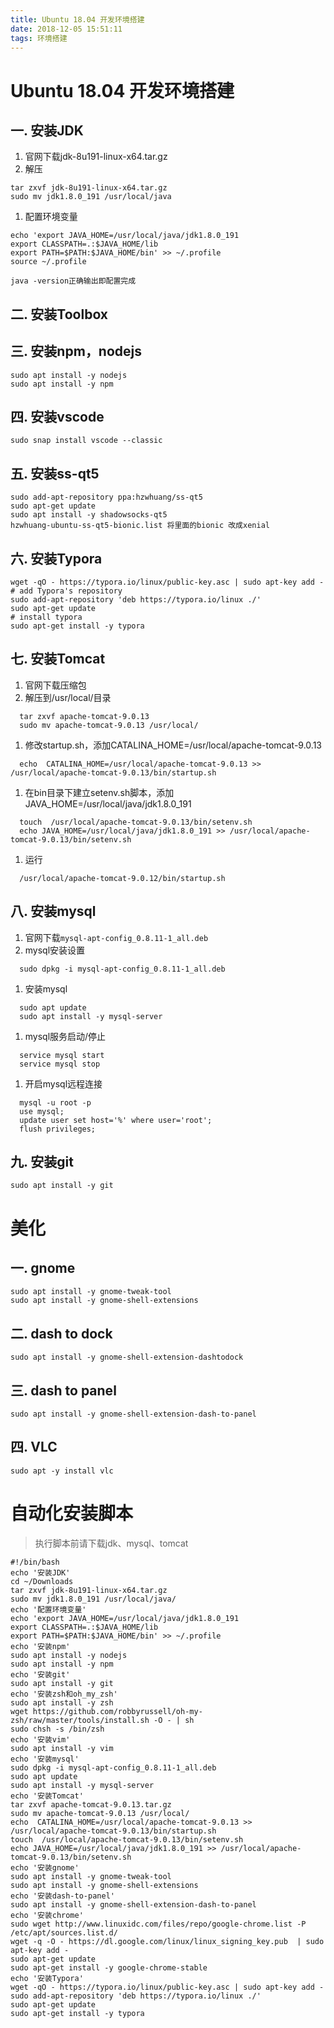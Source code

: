 ```yaml
---
title: Ubuntu 18.04 开发环境搭建
date: 2018-12-05 15:51:11
tags: 环境搭建
---
```


# Ubuntu 18.04 开发环境搭建

## 一. 安装JDK

1. 官网下载jdk-8u191-linux-x64.tar.gz
2. 解压

```shell
tar zxvf jdk-8u191-linux-x64.tar.gz 
sudo mv jdk1.8.0_191 /usr/local/java 
```

1. 配置环境变量

```shell
echo 'export JAVA_HOME=/usr/local/java/jdk1.8.0_191
export CLASSPATH=.:$JAVA_HOME/lib
export PATH=$PATH:$JAVA_HOME/bin' >> ~/.profile
source ~/.profile

java -version正确输出即配置完成
```

## 二. 安装Toolbox

## 三. 安装npm，nodejs

```shell
sudo apt install -y nodejs
sudo apt install -y npm
```

## 四. 安装vscode

```shell
sudo snap install vscode --classic
```

## 五. 安装ss-qt5

```shell
sudo add-apt-repository ppa:hzwhuang/ss-qt5
sudo apt-get update
sudo apt install -y shadowsocks-qt5
hzwhuang-ubuntu-ss-qt5-bionic.list 将里面的bionic 改成xenial 
```

## 六. 安装Typora

```shell
wget -qO - https://typora.io/linux/public-key.asc | sudo apt-key add -
# add Typora's repository
sudo add-apt-repository 'deb https://typora.io/linux ./'
sudo apt-get update
# install typora
sudo apt-get install -y typora
```

## 七. 安装Tomcat

1. 官网下载压缩包
2. 解压到/usr/local/目录

```shell
  tar zxvf apache-tomcat-9.0.13
  sudo mv apache-tomcat-9.0.13 /usr/local/
```

1. 修改startup.sh，添加CATALINA_HOME=/usr/local/apache-tomcat-9.0.13

```shell
  echo  CATALINA_HOME=/usr/local/apache-tomcat-9.0.13 >> /usr/local/apache-tomcat-9.0.13/bin/startup.sh
```

1. 在bin目录下建立setenv.sh脚本，添加JAVA_HOME=/usr/local/java/jdk1.8.0_191

```shell
  touch  /usr/local/apache-tomcat-9.0.13/bin/setenv.sh
  echo JAVA_HOME=/usr/local/java/jdk1.8.0_191 >> /usr/local/apache-tomcat-9.0.13/bin/setenv.sh
```

1. 运行

```shell
  /usr/local/apache-tomcat-9.0.12/bin/startup.sh
```

## 八. 安装mysql

1. 官网下载`mysql-apt-config_0.8.11-1_all.deb`
2. mysql安装设置

```shell
  sudo dpkg -i mysql-apt-config_0.8.11-1_all.deb
```

1. 安装mysql

```shell
  sudo apt update
  sudo apt install -y mysql-server
```

1. mysql服务启动/停止

```shell
  service mysql start
  service mysql stop
```

1. 开启mysql远程连接

```shell
  mysql -u root -p
  use mysql;
  update user set host='%' where user='root';
  flush privileges; 
```

## 九. 安装git

```shell
sudo apt install -y git
```

# 美化

## 一. gnome

```shell
sudo apt install -y gnome-tweak-tool
sudo apt install -y gnome-shell-extensions
```

## 二. dash to dock

```shell
sudo apt install -y gnome-shell-extension-dashtodock
```

## 三. dash to panel

```shell
sudo apt install -y gnome-shell-extension-dash-to-panel
```

## 四. VLC

```shell
sudo apt -y install vlc
```

# 自动化安装脚本

> 执行脚本前请下载jdk、mysql、tomcat

```shell
#!/bin/bash
echo '安装JDK'
cd ~/Downloads
tar zxvf jdk-8u191-linux-x64.tar.gz 
sudo mv jdk1.8.0_191 /usr/local/java/ 
echo '配置环境变量'
echo 'export JAVA_HOME=/usr/local/java/jdk1.8.0_191
export CLASSPATH=.:$JAVA_HOME/lib
export PATH=$PATH:$JAVA_HOME/bin' >> ~/.profile
echo '安装npm'
sudo apt install -y nodejs
sudo apt install -y npm
echo '安装git'
sudo apt install -y git
echo '安装zsh和oh_my_zsh'
sudo apt install -y zsh
wget https://github.com/robbyrussell/oh-my-zsh/raw/master/tools/install.sh -O - | sh
sudo chsh -s /bin/zsh
echo '安装vim'
sudo apt install -y vim
echo '安装mysql'
sudo dpkg -i mysql-apt-config_0.8.11-1_all.deb
sudo apt update
sudo apt install -y mysql-server
echo '安装Tomcat'
tar zxvf apache-tomcat-9.0.13.tar.gz
sudo mv apache-tomcat-9.0.13 /usr/local/
echo  CATALINA_HOME=/usr/local/apache-tomcat-9.0.13 >> /usr/local/apache-tomcat-9.0.13/bin/startup.sh
touch  /usr/local/apache-tomcat-9.0.13/bin/setenv.sh
echo JAVA_HOME=/usr/local/java/jdk1.8.0_191 >> /usr/local/apache-tomcat-9.0.13/bin/setenv.sh
echo '安装gnome'
sudo apt install -y gnome-tweak-tool
sudo apt install -y gnome-shell-extensions
echo '安装dash-to-panel'
sudo apt install -y gnome-shell-extension-dash-to-panel
echo '安装chrome'
sudo wget http://www.linuxidc.com/files/repo/google-chrome.list -P /etc/apt/sources.list.d/
wget -q -O - https://dl.google.com/linux/linux_signing_key.pub  | sudo apt-key add -
sudo apt-get update
sudo apt-get install -y google-chrome-stable
echo '安装Typora'
wget -qO - https://typora.io/linux/public-key.asc | sudo apt-key add -
sudo add-apt-repository 'deb https://typora.io/linux ./'
sudo apt-get update
sudo apt-get install -y typora
```